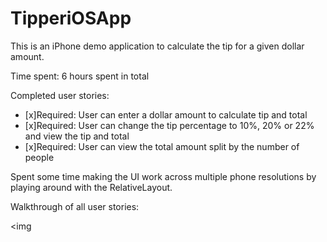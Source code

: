 # TipperiOSApp

This is an iPhone demo application to calculate the tip for a given dollar amount. 

Time spent: 6 hours spent in total

Completed user stories:

* [x]Required: User can enter a dollar amount to calculate tip and total
* [x]Required: User can change the tip percentage to 10%, 20% or 22% and view the tip and total
* [x]Required: User can view the total amount split by the number of people 


Spent some time making the UI work across multiple phone resolutions by playing around with the RelativeLayout.

Walkthrough of all user stories:

<img 
